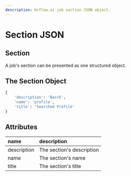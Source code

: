 ```yaml
---
description: Hrflow.ai job section JSON object.
---
```


# Section JSON

## Section

A job's section can be presented as one structured object.

## The Section Object

```python
{
    'description': 'Bac+5',
    'name': 'profile',
    'title': 'Searched Profile'
}
```

## Attributes

| name | description |
| :--- | :--- |
| description | The section's description |
| name | The section's name |
| title | The section's title |

